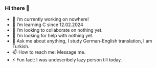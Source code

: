 ### Hi there 👋

- 🔭 I’m currently working on nowhere!
- 🌱 I’m learning C since 12.02.2024
- 👯 I’m looking to collaborate on nothing yet.
- 🤔 I’m looking for help with nothing yet.
- 💬 Ask me about anything, I study German-English translation, I am Turkish.
- 📫 How to reach me: Message me.
- ⚡ Fun fact: I was undescribely lazy person till today.
